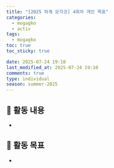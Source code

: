 ```yaml
---
title: "[2025 하계 모각코] 4회차 개인 목표"
categories:
  - mogagko
  - activ
tags:
  - mogagko
toc: true
toc_sticky: true

date: 2025-07-24 19:10
last_modified_at: 2025-07-24 19:10
comments: true
type: individual
season: summer-2025
---
```


## 📍 활동 내용
-

## 📍 활동 목표

- 

<br>

